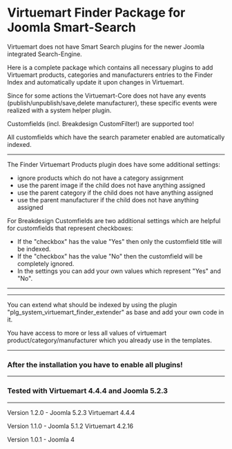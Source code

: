 # Virtuemart Finder Package for Joomla Smart-Search

Virtuemart does not have Smart Search plugins for the newer Joomla integrated Search-Engine.

Here is a complete package which contains all necessary plugins to add Virtuemart products, categories and manufacturers entries to the Finder Index and automatically update it upon changes in Virtuemart.

Since for some actions the Virtuemart-Core does not have any events (publish/unpublish/save,delete manufacturer), these specific events were realized with a system helper plugin.

Customfields (incl. Breakdesign CustomFilter!) are supported too!

All customfields which have the search parameter enabled are automatically indexed.

---

The Finder Virtuemart Products plugin does have some additional settings:

- ignore products which do not have a category assignment
- use the parent image if the child does not have anything assigned
- use the parent category if the child does not have anything assigned
- use the parent manufacturer if the child does not have anything assigned

For Breakdesign Customfields are two additional settings which are helpful for customfields that represent checkboxes:

- If the "checkbox" has the value "Yes" then only the customfield title will be indexed.
- If the "checkbox" has the value "No" then the customfield will be completely ignored.
- In the settings you can add your own values which represent "Yes" and "No".

---

---

You can extend what should be indexed by using the plugin "plg_system_virtuemart_finder_extender" as base and add your own code in it. 

You have access to more or less all values of virtuemart product/category/manufacturer which you already use in the templates.

---

### After the installation you have to enable all plugins!

---

### Tested with Virtuemart 4.4.4 and Joomla 5.2.3

---

Version 1.2.0 - Joomla 5.2.3 Virtuemart 4.4.4

Version 1.1.0 - Joomla 5.1.2 Virtuemart 4.2.16

Version 1.0.1 - Joomla 4
